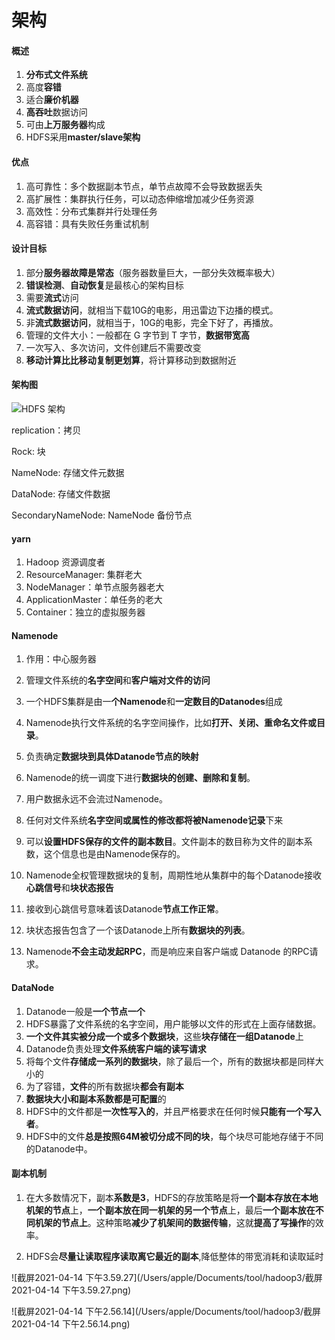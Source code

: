 # 架构



#### 概述

1. **分布式文件系统**
2. 高度**容错**
3. 适合**廉价机器**
4. **高吞吐**数据访问
5. 可由**上万服务器**构成
6. HDFS采用**master/slave架构**



#### 优点

1. 高可靠性：多个数据副本节点，单节点故障不会导致数据丢失
2. 高扩展性：集群执行任务，可以动态伸缩增加减少任务资源
3. 高效性：分布式集群并行处理任务
4. 高容错：具有失败任务重试机制



#### 设计目标

1. 部分**服务器故障是常态**（服务器数量巨大，一部分失效概率极大）
2. **错误检测**、**自动恢复**是最核心的架构目标
3. 需要**流式**访问
4. **流式数据访问**，就相当下载10G的电影，用迅雷边下边播的模式。
5. 非**流式数据访问**，就相当于，10G的电影，完全下好了，再播放。
6. 管理的文件大小：一般都在 G 字节到 T 字节，**数据带宽高**
7. 一次写入、多次访问，文件创建后不需要改变
8. **移动计算比比移动复制更划算**，将计算移动到数据附近



#### 架构图

![HDFS 架构](http://hadoop.apache.org/docs/r1.0.4/cn/images/hdfsarchitecture.gif)

replication：拷贝

Rock: 块

NameNode: 存储文件元数据

DataNode: 存储文件数据

SecondaryNameNode: NameNode 备份节点



#### yarn

1. Hadoop 资源调度者
2. ResourceManager: 集群老大
3. NodeManager：单节点服务器老大
4. ApplicationMaster：单任务的老大
5. Container：独立的虚拟服务器



#### Namenode

1. 作用：中心服务器
2. 管理文件系统的**名字空间**和**客户端对文件的访问**
3. 一个HDFS集群是由一**个Namenode**和**一定数目的Datanodes**组成

3. Namenode执行文件系统的名字空间操作，比如**打开、关闭、重命名文件或目录**。

4. 负责确定**数据块到具体Datanode节点的映射**

5. Namenode的统一调度下进行**数据块的创建、删除和复制**。

6. 用户数据永远不会流过Namenode。

7. 任何对文件系统**名字空间或属性的修改都将被Namenode记录**下来

8. 可以**设置HDFS保存的文件的副本数目**。文件副本的数目称为文件的副本系数，这个信息也是由Namenode保存的。

9. Namenode全权管理数据块的复制，周期性地从集群中的每个Datanode接收**心跳信号**和**块状态报告**

10. 接收到心跳信号意味着该Datanode**节点工作正常**。

11. 块状态报告包含了一个该Datanode上所有**数据块的列表**。

12. Namenode**不会主动发起RPC**，而是响应来自客户端或 Datanode 的RPC请求。

    

#### DataNode

1. Datanode一般是**一个节点一个**
2. HDFS暴露了文件系统的名字空间，用户能够以文件的形式在上面存储数据。
3. **一个文件其实被分成一个或多个数据块**，这些**块存储在一组Datanode**上
4. Datanode负责处理**文件系统客户端的读写请求**
5. 将每个文件**存储成一系列的数据块**，除了最后一个，所有的数据块都是同样大小的
6. 为了容错，**文件**的所有数据块**都会有副本**
7. **数据块大小和副本系数都是可配置**的
8. HDFS中的文件都是**一次性写入的**，并且严格要求在任何时候**只能有一个写入者**。
9. HDFS中的文件**总是按照64M被切分成不同的块**，每个块尽可能地存储于不同的Datanode中。



#### 副本机制

1. 在大多数情况下，副本**系数是3**，HDFS的存放策略是将**一个副本存放在本地机架的节点**上，**一个副本放在同一机架的另一个节点**上，最后**一个副本放在不同机架的节点上**。这种策略**减少了机架间的数据传输**，这就**提高了写操作**的效率。

2. HDFS会**尽量让读取程序读取离它最近的副本**,降低整体的带宽消耗和读取延时

   

![截屏2021-04-14 下午3.59.27](/Users/apple/Documents/tool/hadoop3/截屏2021-04-14 下午3.59.27.png)

![截屏2021-04-14 下午2.56.14](/Users/apple/Documents/tool/hadoop3/截屏2021-04-14 下午2.56.14.png)

